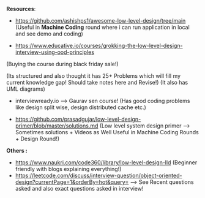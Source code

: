 **Resources**:

- https://github.com/ashishps1/awesome-low-level-design/tree/main 
(Useful in **Machine Coding** round where i can run application in local and see demo and coding)

- https://www.educative.io/courses/grokking-the-low-level-design-interview-using-ood-principles

(Buying the course during black friday sale!)

(Its structured and also thought it has 25+ Problems which will fill my current knowledge gap! Should take notes here and Revise!)
(It also has UML diagrams)

- interviewready.io --> Gaurav sen course! (Has good coding problems like design split wise, design distributed cache etc.)

- https://github.com/prasadgujar/low-level-design-primer/blob/master/solutions.md (Low level system design primer --> Sometimes solutions + Videos as Well Useful in Machine Coding Rounds + Design Round!)

**Others :**
- https://www.naukri.com/code360/library/low-level-design-lld (Beginner friendly with blogs explaining everything!)
- https://leetcode.com/discuss/interview-question/object-oriented-design?currentPage=1&orderBy=hot&query= --> See Recent questions asked and also exact questions asked in interview!
